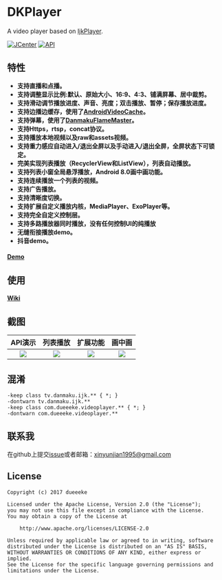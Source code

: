 # DKPlayer
A video player based on [IjkPlayer](https://github.com/Bilibili/ijkplayer).

[![JCenter](https://api.bintray.com/packages/dueeeke/maven/dkplayer-java/images/download.svg)](https://bintray.com/dueeeke/maven/dkplayer-java/_latestVersion)
[![API](https://img.shields.io/badge/API-16%2B-brightgreen.svg?style=flat)](https://android-arsenal.com/api?level=16)

## 特性
* **支持直播和点播。**
* **支持调整显示比例:默认、原始大小、16:9、4:3、铺满屏幕、居中裁剪。**
* **支持滑动调节播放进度、声音、亮度；双击播放、暂停；保存播放进度。**
* **支持边播边缓存，使用了[AndroidVideoCache](https://github.com/danikula/AndroidVideoCache)。**
* **支持弹幕，使用了[DanmakuFlameMaster](https://github.com/Bilibili/DanmakuFlameMaster)。**
* **支持Https，rtsp，concat协议。**
* **支持播放本地视频以及raw和assets视频。**
* **支持重力感应自动进入/退出全屏以及手动进入/退出全屏，全屏状态下可锁定。**
* **完美实现列表播放（RecyclerView和ListView），列表自动播放。**
* **支持列表小窗全局悬浮播放，Android 8.0画中画功能。**
* **支持连续播放一个列表的视频。**
* **支持广告播放。**
* **支持清晰度切换。**
* **支持扩展自定义播放内核，MediaPlayer、ExoPlayer等。**
* **支持完全自定义控制层。**
* **支持多路播放器同时播放，没有任何控制UI的纯播放**
* **无缝衔接播放demo。**
* **抖音demo。**

#### [Demo](https://fir.im/1r3u)

## 使用
#### [Wiki](https://github.com/dueeeke/dkplayer/wiki)

## 截图
|API演示|列表播放|扩展功能|画中画
|:---:|:---:|:---:|:---:|
![](https://github.com/dueeeke/dkplayer/blob/master/art/1.png)|![](https://github.com/dueeeke/dkplayer/blob/master/art/2.png)|![](https://github.com/dueeeke/dkplayer/blob/master/art/3.png)|![](https://github.com/dueeeke/dkplayer/blob/master/art/4.png)

## 混淆
	-keep class tv.danmaku.ijk.** { *; }
    -dontwarn tv.danmaku.ijk.**
    -keep class com.dueeeke.videoplayer.** { *; }
    -dontwarn com.dueeeke.videoplayer.**
    
## 联系我
在github上提交[issue](https://github.com/dueeeke/dkplayer/issues)或者邮箱：xinyunjian1995@gmail.com

## License
```
Copyright (c) 2017 dueeeke

Licensed under the Apache License, Version 2.0 (the "License");
you may not use this file except in compliance with the License.
You may obtain a copy of the License at

    http://www.apache.org/licenses/LICENSE-2.0

Unless required by applicable law or agreed to in writing, software
distributed under the License is distributed on an "AS IS" BASIS,
WITHOUT WARRANTIES OR CONDITIONS OF ANY KIND, either express or implied.
See the License for the specific language governing permissions and
limitations under the License.
```